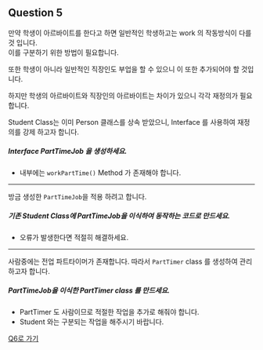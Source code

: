 ## Question 5

만약 학생이 아르바이트를 한다고 하면 일반적인 학생하고는 work 의 작동방식이 다를 것 입니다.<br>이를 구분하기 위한 방법이 필요합니다.

또한 학생이 아니라 일반적인 직장인도 부업을 할 수 있으니 이 또한 추가되어야 할 것입니다.

하지만 학생의 아르바이트와 직장인의 아르바이트는 차이가 있으니 각각 재정의가 필요 합니다.

Student Class는 이미 Person 클래스를 상속 받았으니, Interface 를 사용하여 재정의를 강제 하고자 합니다.

##### Interface PartTimeJob 을 생성하세요.
- 내부에는 <code>workPartTime()</code> Method 가 존재해야 합니다.

* * *

방금 생성한 <code>PartTimeJob</code>을 적용 하려고 합니다.
##### 기존 Student Class에 PartTimeJob을 이식하여 동작하는 코드로 만드세요.
- 오류가 발생한다면 적절히 해결하세요.
* * *

사람중에는 전업 파트타이머가 존재합니다.
따라서 <code>PartTimer</code> class 를 생성하여 관리하고자 합니다.
##### PartTimeJob을 이식한 PartTimer class 를 만드세요.
- PartTimer 도 사람이므로 적절한 작업을 추가로 해줘야 합니다.
- Student 와는 구분되는 작업을 해주시기 바랍니다.


[Q6로 가기](Q6.md)